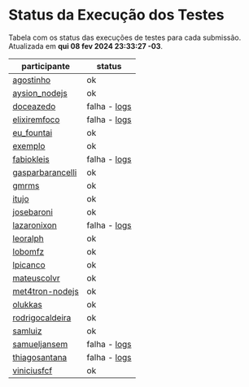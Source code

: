 # Status da Execução dos Testes
Tabela com os status das execuções de testes para cada submissão.
Atualizada em **qui 08 fev 2024 23:33:27 -03**.
 
| participante | status |
| --           | --     |
| [agostinho](./participantes/agostinho) | ok |
| [aysion_nodejs](./participantes/aysion_nodejs) | ok |
| [doceazedo](./participantes/doceazedo) | falha - [logs](./participantes/doceazedo/docker-compose.logs) |
| [elixiremfoco](./participantes/elixiremfoco) | falha - [logs](./participantes/elixiremfoco/docker-compose.logs) |
| [eu_fountai](./participantes/eu_fountai) | ok |
| [exemplo](./participantes/exemplo) | ok |
| [fabiokleis](./participantes/fabiokleis) | falha - [logs](./participantes/fabiokleis/docker-compose.logs) |
| [gasparbarancelli](./participantes/gasparbarancelli) | ok |
| [gmrms](./participantes/gmrms) | ok |
| [itujo](./participantes/itujo) | ok |
| [josebaroni](./participantes/josebaroni) | ok |
| [lazaronixon](./participantes/lazaronixon) | falha - [logs](./participantes/lazaronixon/docker-compose.logs) |
| [leoralph](./participantes/leoralph) | ok |
| [lobomfz](./participantes/lobomfz) | ok |
| [lpicanco](./participantes/lpicanco) | ok |
| [mateuscolvr](./participantes/mateuscolvr) | ok |
| [met4tron-nodejs](./participantes/met4tron-nodejs) | ok |
| [olukkas](./participantes/olukkas) | ok |
| [rodrigocaldeira](./participantes/rodrigocaldeira) | ok |
| [samluiz](./participantes/samluiz) | ok |
| [samueljansem](./participantes/samueljansem) | falha - [logs](./participantes/samueljansem/docker-compose.logs) |
| [thiagosantana](./participantes/thiagosantana) | falha - [logs](./participantes/thiagosantana/docker-compose.logs) |
| [viniciusfcf](./participantes/viniciusfcf) | ok |
